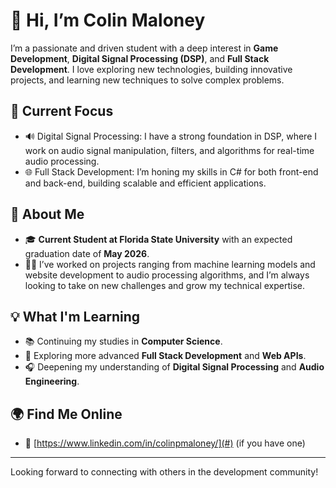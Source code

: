# 👋 Hi, I’m Colin Maloney

I’m a passionate and driven student with a deep interest in **Game Development**, **Digital Signal Processing (DSP)**, and **Full Stack Development**. I love exploring new technologies, building innovative projects, and learning new techniques to solve complex problems.

## 🔭 Current Focus

- 🔊 Digital Signal Processing: I have a strong foundation in DSP, where I work on audio signal manipulation, filters, and algorithms for real-time audio processing.
- 🌐 Full Stack Development: I’m honing my skills in C# for both front-end and back-end, building scalable and efficient applications.

## 🌱 About Me

- 🎓 **Current Student at Florida State University** with an expected graduation date of **May 2026**.
- 👨‍💻 I’ve worked on projects ranging from machine learning models and website development to audio processing algorithms, and I’m always looking to take on new challenges and grow my technical expertise.

## 💡 What I'm Learning

- 📚 Continuing my studies in **Computer Science**.
- 🚀 Exploring more advanced **Full Stack Development** and **Web APIs**.
- 🎧 Deepening my understanding of **Digital Signal Processing** and **Audio Engineering**.

## 🌍 Find Me Online
- 💼 [https://www.linkedin.com/in/colinpmaloney/](#) (if you have one)

---

Looking forward to connecting with others in the development community!
